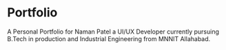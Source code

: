 # Portfolio
A Personal Portfolio for Naman Patel a UI/UX Developer currently pursuing B.Tech in production and Industrial Engineering from MNNIT Allahabad.
